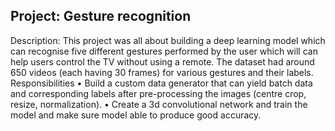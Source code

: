 ## Project: Gesture recognition
Description: This project was all about building a deep learning model which can recognise five different gestures performed by the user which will can help users control the TV without using a remote. The dataset had around 650 videos (each having 30 frames) for various gestures and their labels.
Responsibilities
•	Build a custom data generator that can yield batch data and corresponding labels after pre-processing the images (centre crop, resize, normalization).
•	Create a 3d convolutional network and train the model and make sure model able to produce good accuracy.
